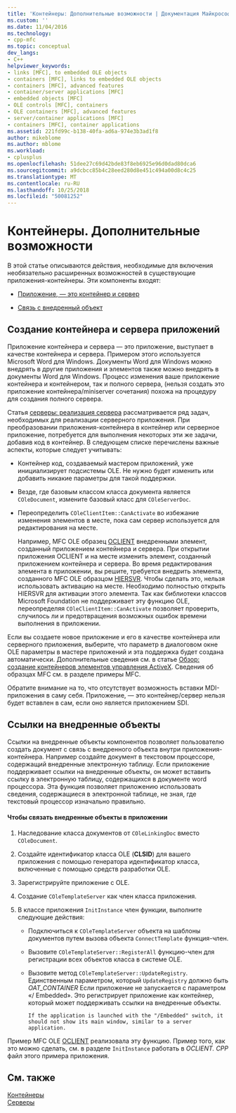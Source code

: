 ```yaml
---
title: 'Контейнеры: Дополнительные возможности | Документация Майкрософт'
ms.custom: ''
ms.date: 11/04/2016
ms.technology:
- cpp-mfc
ms.topic: conceptual
dev_langs:
- C++
helpviewer_keywords:
- links [MFC], to embedded OLE objects
- containers [MFC], links to embedded OLE objects
- containers [MFC], advanced features
- container/server applications [MFC]
- embedded objects [MFC]
- OLE controls [MFC], containers
- OLE containers [MFC], advanced features
- server/container applications [MFC]
- containers [MFC], container applications
ms.assetid: 221fd99c-b138-40fa-ad6a-974e3b3ad1f8
author: mikeblome
ms.author: mblome
ms.workload:
- cplusplus
ms.openlocfilehash: 51dee27c69d42bde83f8eb6925e96d0dad80dca6
ms.sourcegitcommit: a9dcbcc85b4c28eed280d8e451c494a00d8c4c25
ms.translationtype: MT
ms.contentlocale: ru-RU
ms.lasthandoff: 10/25/2018
ms.locfileid: "50081252"
---
```

# <a name="containers-advanced-features"></a>Контейнеры. Дополнительные возможности

В этой статье описываются действия, необходимые для включения необязательно расширенных возможностей в существующие приложения-контейнеры. Эти компоненты входят:

- [Приложение, — это контейнер и сервер](#_core_creating_a_container_server_application)

- [Связь с внедренный объект](#_core_links_to_embedded_objects)

##  <a name="_core_creating_a_container_server_application"></a> Создание контейнера и сервера приложений

Приложение контейнера и сервера — это приложение, выступает в качестве контейнера и сервера. Примером этого используется Microsoft Word для Windows. Документы Word для Windows можно внедрять в другие приложения и элементов также можно внедрять в документы Word для Windows. Процесс изменения ваше приложение контейнера и контейнером, так и полного сервера, (нельзя создать это приложение контейнера/miniserver сочетания) похожа на процедуру для создания полного сервера.

Статья [серверы: реализация сервера](../mfc/servers-implementing-a-server.md) рассматривается ряд задач, необходимых для реализации серверного приложения. При преобразовании приложения-контейнера в контейнер или серверное приложение, потребуется для выполнения некоторых эти же задачи, добавив код в контейнер. В следующем списке перечислены важные аспекты, которые следует учитывать:

- Контейнер код, создаваемый мастером приложений, уже инициализирует подсистемы OLE. Не нужно будет изменить или добавить никакие параметры для такой поддержки.

- Везде, где базовым классом класса документа является `COleDocument`, измените базовый класс для `COleServerDoc`.

- Переопределить `COleClientItem::CanActivate` во избежание изменения элементов в месте, пока сам сервер используется для редактирования на месте.

   Например, MFC OLE образец [OCLIENT](../visual-cpp-samples.md) внедренными элемент, созданный приложением контейнера и сервера. При открытии приложения OCLIENT и на месте изменить элемент, созданный приложением контейнера и сервера. Во время редактирования элемента в приложении, вы решите, требуется внедрить элемента, созданного MFC OLE образцом [HIERSVR](../visual-cpp-samples.md). Чтобы сделать это, нельзя использовать активацию на месте. Необходимо полностью открыть HIERSVR для активации этого элемента. Так как библиотеки классов Microsoft Foundation не поддерживает эту функцию OLE, переопределяя `COleClientItem::CanActivate` позволяет проверить, случилось ли и предотвращения возможных ошибок времени выполнения в приложении.

Если вы создаете новое приложение и его в качестве контейнера или серверного приложения, выберите, что параметр в диалоговом окне OLE параметры в мастере приложений и эта поддержка будет создана автоматически. Дополнительные сведения см. в статье [Обзор: создание контейнеров элементов управления ActiveX](../mfc/reference/creating-an-mfc-activex-control-container.md). Сведения об образцах MFC см. в разделе примеры MFC.

Обратите внимание на то, что отсутствует возможность вставки MDI-приложения в саму себя. Приложение, — это контейнер/сервер нельзя будет вставлен в сам, если оно является приложением SDI.

##  <a name="_core_links_to_embedded_objects"></a> Ссылки на внедренные объекты

Ссылки на внедренные объекты компонентов позволяет пользователю создать документ с связь с внедренного объекта внутри приложения-контейнера. Например создайте документ в текстовом процессоре, содержащий внедренные электронную таблицу. Если приложение поддерживает ссылки на внедренные объекты, он может вставить ссылку в электронную таблицу, содержащихся в документе word процессора. Эта функция позволяет приложению использовать сведения, содержащиеся в электронной таблице, не зная, где текстовый процессор изначально правильно.

#### <a name="to-link-to-embedded-objects-in-your-application"></a>Чтобы связать внедренные объекты в приложении

1. Наследование класса документов от `COleLinkingDoc` вместо `COleDocument`.

1. Создайте идентификатор класса OLE (**CLSID**) для вашего приложения с помощью генератора идентификатор класса, включенные с помощью средств разработки OLE.

1. Зарегистрируйте приложение с OLE.

1. Создание `COleTemplateServer` как член класса приложения.

1. В классе приложения `InitInstance` член функции, выполните следующие действия:

   - Подключиться к `COleTemplateServer` объекта на шаблоны документов путем вызова объекта `ConnectTemplate` функция-член.

   - Вызовите `COleTemplateServer::RegisterAll` функцию-член для регистрации всех объектов класса в системе OLE.

   - Вызовите метод `COleTemplateServer::UpdateRegistry`. Единственным параметром, который `UpdateRegistry` должно быть *OAT_CONTAINER* Если приложение не запускается с параметром «/ Embedded». Это регистрирует приложение как контейнер, который может поддерживать ссылки на внедренные объекты.

         If the application is launched with the "/Embedded" switch, it should not show its main window, similar to a server application.

Пример MFC OLE [OCLIENT](../visual-cpp-samples.md) реализовала эту функцию. Пример того, как это можно сделать, см. в разделе `InitInstance` работать в *OCLIENT. CPP* файл этого примера приложения.

## <a name="see-also"></a>См. также

[Контейнеры](../mfc/containers.md)<br/>
[Серверы](../mfc/servers.md)


